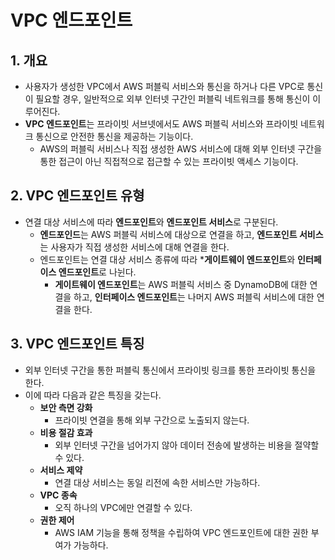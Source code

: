 # VPC 엔드포인트

## 1. 개요
- 사용자가 생성한 VPC에서 AWS 퍼블릭 서비스와 통신을 하거나 다른 VPC로 통신이 필요할 경우, 일반적으로 외부 인터넷 구간인 퍼블릭 네트워크를 통해 통신이 이루어진다.
- **VPC 엔드포인트**는 프라이빗 서브넷에서도 AWS 퍼블릭 서비스와 프라이빗 네트워크 통신으로 안전한 통신을 제공하는 기능이다.
  - AWS의 퍼블릭 서비스나 직접 생성한 AWS 서비스에 대해 외부 인터넷 구간을 통한 접근이 아닌 직접적으로 접근할 수 있는 프라이빗 액세스 기능이다.

## 2. VPC 엔드포인트 유형
- 연결 대상 서비스에 따라 **엔드포인트**와 **엔드포인트 서비스**로 구분된다.
  - **엔드포인드**는 AWS 퍼블릭 서비스에 대상으로 연결을 하고, **엔드포인트 서비스**는 사용자가 직접 생성한 서비스에 대해 연결을 한다.
  - 엔드포인트는 연결 대상 서비스 종류에 따라 ***게이트웨이 엔드포인트**와 **인터페이스 엔드포인트**로 나뉜다.
    - **게이트웨이 엔드포인트**는 AWS 퍼블릭 서비스 중 DynamoDB에 대한 연결을 하고, **인터페이스 엔드포인트**는 나머지 AWS 퍼블릭 서비스에 대한 연결을 한다.

## 3. VPC 엔드포인트 특징
- 외부 인터넷 구간을 통한 퍼블릭 통신에서 프라이빗 링크를 통한 프라이빗 통신을 한다.
- 이에 따라 다음과 같은 특징을 갖는다.
  - **보안 측면 강화**
    - 프라이빗 연결을 통해 외부 구간으로 노출되지 않는다.
  - **비용 절감 효과**
    - 외부 인터넷 구간을 넘어가지 않아 데이터 전송에 발생하는 비용을 절약할 수 있다.
  - **서비스 제약**
    - 연결 대상 서비스는 동일 리전에 속한 서비스만 가능하다.
  - **VPC 종속**
    - 오직 하나의 VPC에만 연결할 수 있다.
  - **권한 제어**
    - AWS IAM 기능을 통해 정책을 수립하여 VPC 엔드포인트에 대한 권한 부여가 가능하다.